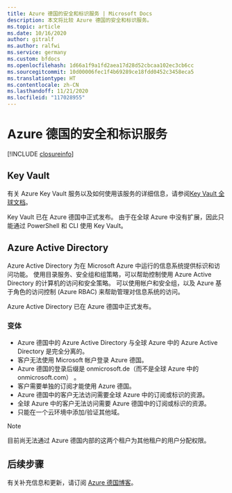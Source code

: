 ```yaml
---
title: Azure 德国的安全和标识服务 | Microsoft Docs
description: 本文将比较 Azure 德国的安全和标识服务。
ms.topic: article
ms.date: 10/16/2020
author: gitralf
ms.author: ralfwi
ms.service: germany
ms.custom: bfdocs
ms.openlocfilehash: 1d66a1f9a1fd2aea17d28d52cbcaa102ec3cb6cc
ms.sourcegitcommit: 10d00006fec1f4b69289ce18fdd0452c3458eca5
ms.translationtype: HT
ms.contentlocale: zh-CN
ms.lasthandoff: 11/21/2020
ms.locfileid: "117028955"
---
```

# <a name="azure-germany-security-and-identity-services"></a>Azure 德国的安全和标识服务

[!INCLUDE [closureinfo](../../includes/germany-closure-info.md)]

## <a name="key-vault"></a>Key Vault
有关 Azure Key Vault 服务以及如何使用该服务的详细信息，请参阅[Key Vault 全球文档](../key-vault/index.yml)。

Key Vault 已在 Azure 德国中正式发布。 由于在全球 Azure 中没有扩展，因此只能通过 PowerShell 和 CLI 使用 Key Vault。

## <a name="azure-active-directory"></a>Azure Active Directory
Azure Active Directory 为在 Microsoft Azure 中运行的信息系统提供标识和访问功能。 使用目录服务、安全组和组策略，可以帮助控制使用 Azure Active Directory 的计算机的访问和安全策略。 可以使用帐户和安全组，以及 Azure 基于角色的访问控制 (Azure RBAC) 来帮助管理对信息系统的访问。 

Azure Active Directory 已在 Azure 德国中正式发布。

### <a name="variations"></a>变体

* Azure 德国中的 Azure Active Directory 与全球 Azure 中的 Azure Active Directory 是完全分离的。 
* 客户无法使用 Microsoft 帐户登录 Azure 德国。
* Azure 德国的登录后缀是 onmicrosoft.de（而不是全球 Azure 中的 onmicrosoft.com） 。
* 客户需要单独的订阅才能使用 Azure 德国。
* Azure 德国中的客户无法访问需要全球 Azure 中的订阅或标识的资源。
* 全球 Azure 中的客户无法访问需要 Azure 德国中的订阅或标识的资源。
* 只能在一个云环境中添加/验证其他域。
 
> [!NOTE]
> 目前尚无法通过 Azure 德国内部的这两个租户为其他租户的用户分配权限。


## <a name="next-steps"></a>后续步骤
有关补充信息和更新，请订阅 [Azure 德国博客](/archive/blogs/azuregermany/)。